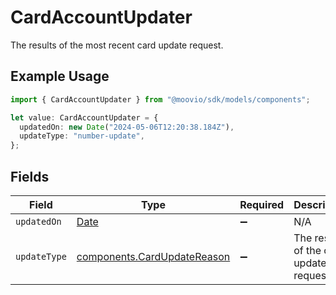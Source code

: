 # CardAccountUpdater

The results of the most recent card update request.

## Example Usage

```typescript
import { CardAccountUpdater } from "@moovio/sdk/models/components";

let value: CardAccountUpdater = {
  updatedOn: new Date("2024-05-06T12:20:38.184Z"),
  updateType: "number-update",
};
```

## Fields

| Field                                                                                         | Type                                                                                          | Required                                                                                      | Description                                                                                   | Example                                                                                       |
| --------------------------------------------------------------------------------------------- | --------------------------------------------------------------------------------------------- | --------------------------------------------------------------------------------------------- | --------------------------------------------------------------------------------------------- | --------------------------------------------------------------------------------------------- |
| `updatedOn`                                                                                   | [Date](https://developer.mozilla.org/en-US/docs/Web/JavaScript/Reference/Global_Objects/Date) | :heavy_minus_sign:                                                                            | N/A                                                                                           |                                                                                               |
| `updateType`                                                                                  | [components.CardUpdateReason](../../models/components/cardupdatereason.md)                    | :heavy_minus_sign:                                                                            | The results of the card update request.                                                       | number-update                                                                                 |